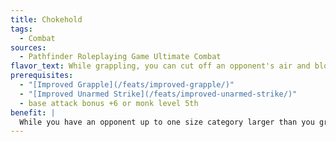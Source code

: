 ```yaml
---
title: Chokehold
tags:
  - Combat
sources:
  - Pathfinder Roleplaying Game Ultimate Combat
flavor_text: While grappling, you can cut off an opponent's air and blood supply.
prerequisites:
  - "[Improved Grapple](/feats/improved-grapple/)"
  - "[Improved Unarmed Strike](/feats/improved-unarmed-strike/)"
  - base attack bonus +6 or monk level 5th
benefit: |
  While you have an opponent up to one size category larger than you grappled, you can attempt a grapple combat maneuver with a --5 penalty on the check. If you succeed, you have pinned your opponent and hold the opponent in a chokehold. When you maintain the grapple, you also maintain the chokehold. A creature in a chokehold cannot breathe or speak, and thus cannot cast spells that have a verbal component. An opponent you have in a chokehold has to hold his breath or begin suffocating. Any creature that does not breathe, is immune to bleed damage, or is immune to critical hits is immune to the effects of your chokehold. When the grapple is ended, so is the chokehold.
---
```


